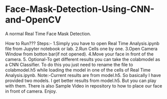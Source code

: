 # Face-Mask-Detection-Using-CNN-and-OpenCV
A normal Real Time Face Mask Detection.

How to Run???
Steps:-
1.Simply you have to open Real Time Analysis.ipynb file from Jupyter notebook or lab.
2.Run Cells one by one.
3.Open Camera Window from botton bar(if not opened).
4.Move your face in front of the camera.
5. Optional-To get different results you can take the colabmodel as a CNN Classifier. To do this you just need to rename the file to colabmodel.h5 while loading the model in one of the cells of Real Time Analysis.ipynb.
Note:-Current results are from model.h5.
So basically I have provided two models. I get better results from model.h5. But you can play with them.
There is also Sample Video in repository to how to place our face in front of camera.
Enjoy.
